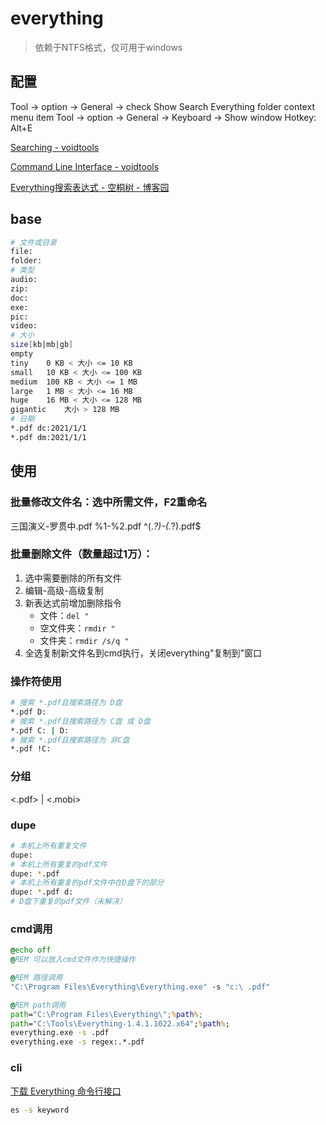 # everything

> 依赖于NTFS格式，仅可用于windows

## 配置

Tool ->  option ->  General ->  check Show Search Everything folder context menu item
Tool ->  option ->  General -> Keyboard ->  Show window Hotkey: Alt+E

[Searching - voidtools](https://www.voidtools.com/zh-cn/support/everything/searching/)

[Command Line Interface - voidtools](https://www.voidtools.com/zh-cn/support/everything/command_line_interface/)

[Everything搜索表达式 - 空桐树 - 博客园](https://www.cnblogs.com/kongtongshu/p/11248631.html)

## base

```sh
# 文件或目录
file:
folder:
# 类型
audio:	
zip:	
doc:	
exe:	
pic:	
video:	
# 大小
size[kb|mb|gb]
empty
tiny	0 KB < 大小 <= 10 KB
small	10 KB < 大小 <= 100 KB
medium	100 KB < 大小 <= 1 MB
large	1 MB < 大小 <= 16 MB
huge	16 MB < 大小 <= 128 MB
gigantic	大小 > 128 MB
# 日期
*.pdf dc:2021/1/1
*.pdf dm:2021/1/1
```

## 使用

### 批量修改文件名：选中所需文件，F2重命名

三国演义-罗贯中.pdf
%1-%2.pdf
^(.*?)-(.*?)\.pdf$

### 批量删除文件（数量超过1万）：

1. 选中需要删除的所有文件
2. 编辑-高级-高级复制
3. 新表达式前增加删除指令
   - 文件：`del "`
   - 空文件夹：`rmdir "`
   - 文件夹：`rmdir /s/q "`
4. 全选复制新文件名到cmd执行，关闭everything"复制到"窗口

### 操作符使用

```sh
# 搜索 *.pdf且搜索路径为 D盘
*.pdf D: 
# 搜索 *.pdf且搜索路径为 C盘 或 D盘
*.pdf C: | D:
# 搜索 *.pdf且搜索路径为 非C盘
*.pdf !C:
```

### 分组

<.pdf> | <.mobi>

### dupe

```sh
# 本机上所有重复文件 
dupe: 
# 本机上所有重复的pdf文件
dupe: *.pdf
# 本机上所有重复的pdf文件中在D盘下的部分
dupe: *.pdf d:
# D盘下重复的pdf文件（未解决）
```

### cmd调用

```cmd
@echo off
@REM 可以放入cmd文件作为快捷操作

@REM 路径调用
"C:\Program Files\Everything\Everything.exe" -s "c:\ .pdf"

@REM path调用
path="C:\Program Files\Everything\";%path%;
path="C:\Tools\Everything-1.4.1.1022.x64";%path%;
everything.exe -s .pdf
everything.exe -s regex:.*.pdf
```

### cli

[下载 Everything 命令行接口](https://www.voidtools.com/zh-cn/downloads/)

```cmd
es -s keyword
```
